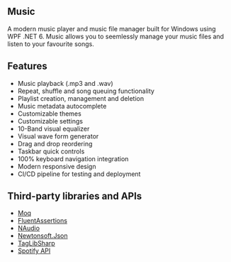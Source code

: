 ## Music

A modern music player and music file manager built for Windows using WPF .NET 6. Music allows you to seemlessly manage your music files and listen to your favourite songs.

## Features

- Music playback (.mp3 and .wav)
- Repeat, shuffle and song queuing functionality
- Playlist creation, management and deletion
- Music metadata autocomplete
- Customizable themes
- Customizable settings
- 10-Band visual equalizer
- Visual wave form generator
- Drag and drop reordering
- Taskbar quick controls
- 100% keyboard navigation integration
- Modern responsive design
- CI/CD pipeline for testing and deployment

## Third-party libraries and APIs

- [Moq](https://github.com/moq/moq)
- [FluentAssertions](https://fluentassertions.com/)
- [NAudio](https://github.com/naudio/NAudio)
- [Newtonsoft.Json](https://www.newtonsoft.com/json)
- [TagLibSharp](https://github.com/mono/taglib-sharp)
- [Spotify API](https://developer.spotify.com/)